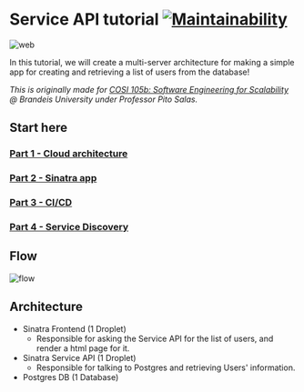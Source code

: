 # Service API tutorial [![Maintainability](https://api.codeclimate.com/v1/badges/ebbeabc3903af95477b7/maintainability)](https://codeclimate.com/github/xumr0x/service-api-example/maintainability)

![web](docs/images/frontend.png)

In this tutorial, we will create a multi-server architecture for making a simple app for creating and retrieving a list of users from the database!

*This is originally made for [COSI 105b: Software Engineering for Scalability](http://cosi105b.s3-website-us-west-2.amazonaws.com/) @ Brandeis University under Professor Pito Salas.*

## Start here

### [Part 1 - Cloud architecture](docs/cloud.md)

### [Part 2 - Sinatra app](docs/sinatra.md)

### [Part 3 - CI/CD](docs/cicd.md)

### [Part 4 - Service Discovery](docs/discovery.md)

## Flow

![flow](https://static.swimlanes.io/e86bed77d0258067e318c30e9f2c52fa.png)

## Architecture

- Sinatra Frontend (1 Droplet)
  - Responsible for asking the Service API for the list of users, and render a html page for it.
- Sinatra Service API (1 Droplet)
  - Responsible for talking to Postgres and retrieving Users' information.
- Postgres DB (1 Database)
